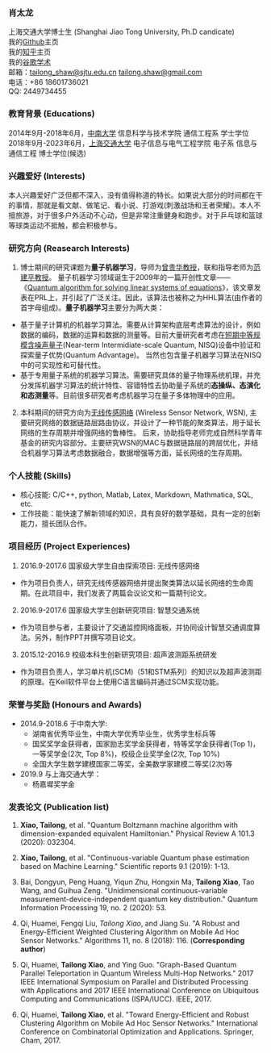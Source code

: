 ### 肖太龙
上海交通大学博士生 (Shanghai Jiao Tong University, Ph.D candicate)<br>
我的[Github](https://github.com/XiaoTailong)主页<br>
我的[知乎](https://www.zhihu.com/people/xiao-tai-long-16)主页 <br>
我的[谷歌学术](https://scholar.google.com/citations?user=qo67_eUAAAAJ&hl=en) <br>
邮箱：tailong_shaw@sjtu.edu.cn tailong.shaw@gmail.com <br>
电话：+86 18601736021 <br>
QQ: 2449734455

### 教育背景 (Educations)
2014年9月-2018年6月，[中南大学](https://baike.baidu.com/item/%E4%B8%AD%E5%8D%97%E5%A4%A7%E5%AD%A6) 信息科学与技术学院 通信工程系 学士学位 <br>
2018年9月-2023年6月，[上海交通大学](https://baike.baidu.com/item/%E4%B8%8A%E6%B5%B7%E4%BA%A4%E9%80%9A%E5%A4%A7%E5%AD%A6) 电子信息与电气工程学院 电子系 信息与通信工程 博士学位(候选) <br>

### 兴趣爱好 (Interests)
本人兴趣爱好广泛但都不深入，没有值得称道的特长。如果说大部分的时间都在干的事情，那就是看文献、做笔记、看小说、打游戏(刺激战场和王者荣耀)。本人不擅旅游，对于很多户外活动不心动，但是非常注重健身和跑步。对于乒乓球和篮球等球类运动不抵触，都会积极参与。


### 研究方向 (Reasearch Interests)
1. 博士期间的研究课题为**量子机器学习**，导师为[曾贵华教授](https://baike.baidu.com/item/%E6%9B%BE%E8%B4%B5%E5%8D%8E)，联和指导老师为[范建平教授](https://baike.baidu.com/item/%E8%8C%83%E5%BB%BA%E5%B9%B3/7023012)。 量子机器学习领域诞生于2009年的一篇开创性文章——《[Quantum algorithm for solving linear systems of equations](https://arxiv.org/pdf/0811.3171.pdf)》，该文章发表在PRL上，并引起了广泛关注。因此，该算法也被称之为HHL算法(由作者的首字母组成)。**量子机器学习**主要分为两大类：
  - 基于量子计算机的机器学习算法。需要从计算架构底层考虑算法的设计，例如数据的编码，数据的运算和数据的测量等。目前大量研究者考虑在[短期中等规模含噪声量子](https://arxiv.org/pdf/1801.00862.pdf)(Near-term Intermidiate-scale Quantum, NISQ)设备中验证和探索量子优势(Quantum Advantage)。 当然也包含量子机器学习算法在NISQ中的可实现性和可替代性。
  - 基于专用量子系统的机器学习算法。需要研究具体的量子物理系统机理，并充分发挥机器学习算法的统计特性、容错特性去协助量子系统的**态操纵、态演化和态测量**等。目前很多研究者考虑机器学习在量子多体物理中的应用。

2. 本科期间的研究方向为[无线传感网络](https://baike.baidu.com/item/%E6%97%A0%E7%BA%BF%E4%BC%A0%E6%84%9F%E5%99%A8%E7%BD%91%E7%BB%9C/3794?fromtitle=%E6%97%A0%E7%BA%BF%E4%BC%A0%E6%84%9F%E7%BD%91%E7%BB%9C&fromid=7659076) (Wireless Sensor Network, WSN), 主要研究网络的数据链路层路由协议，并设计了一种节能的聚类算法，用于延长网络的生存周期并增强网络的鲁棒性。 后来，协助指导老师完成自然科学青年基金的研究内容部分。主要研究WSN的MAC与数据链路层的跨层优化，并结合机器学习算法考虑数据融合，数据增强等方面，延长网络的生存周期。 <br>

### 个人技能 (Skills)
-  核心技能: C/C++, python, Matlab, Latex, Markdown, Mathmatica, SQL, etc.
-  工作技能：能快速了解新领域的知识，具有良好的数学基础，具有一定的创新能力，擅长团队合作。

### 项目经历 (Project Experiences)
1. 2016.9-2017.6 国家级大学生自由探索项目: 无线传感网络
  - 作为项目负责人，研究无线传感器网络并提出聚类算法以延长网络的生命周期。在此项目中，我们发表了两篇会议论文和一篇期刊论文。
2. 2016.9-2017.6 国家级大学生创新研究项目: 智慧交通系统
  - 作为项目参与者，主要设计了交通监控网络面板，并协同设计智慧交通调度算法。另外，制作PPT并撰写项目论文。
3. 2015.12-2016.9 校级本科生创新研究项目: 超声波测距系统研发
  - 作为项目负责人，学习单片机(SCM)（51和STM系列）的知识以及超声波测距的原理。在Keil软件平台上使用C语言编码并通过SCM实现功能。

### 荣誉与奖励 (Honours and Awards)
- 2014.9-2018.6 于中南大学: 
  - 湖南省优秀毕业生，中南大学优秀毕业生，优秀学生标兵等
  - 国奖奖学金获得者，国家励志奖学金获得者，特等奖学金获得者(Top 1)，一等奖学金(2次, Top 8%)，校级企业奖学金(2次, Top 10%)
  - 全国大学生数学建模国家二等奖，全美数学家建模二等奖(2次)等
- 2019.9 与上海交通大学：
  - 杨嘉墀奖学金

### 发表论文 (Publication list)

1. **Xiao, Tailong**, et al. "Quantum Boltzmann machine algorithm with dimension-expanded equivalent Hamiltonian." Physical Review A 101.3 (2020): 032304.

2. **Xiao, Tailong**, et al. "Continuous-variable Quantum phase estimation based on Machine Learning." Scientific reports 9.1 (2019): 1-13.

3. Bai, Dongyun, Peng Huang, Yiqun Zhu, Hongxin Ma, **Tailong Xiao**, Tao Wang, and Guihua Zeng. "Unidimensional continuous-variable measurement-device-independent quantum key distribution." Quantum Information Processing 19, no. 2 (2020): 53.

4. Qi, Huamei, Fengqi Liu, *Tailong Xiao*, and Jiang Su. "A Robust and Energy-Efficient Weighted Clustering Algorithm on Mobile Ad Hoc Sensor Networks." Algorithms 11, no. 8 (2018): 116. (**Corresponding author**)

5. Qi, Huamei, **Tailong Xiao**, and Ying Guo. "Graph-Based Quantum Parallel Teleportation in Quantum Wireless Multi-Hop Networks." 2017 IEEE International Symposium on Parallel and Distributed Processing with Applications and 2017 IEEE International Conference on Ubiquitous Computing and Communications (ISPA/IUCC). IEEE, 2017.

6. Qi, Huamei, **Tailong Xiao**, et al. "Toward Energy-Efficient and Robust Clustering Algorithm on Mobile Ad Hoc Sensor Networks." International Conference on Combinatorial Optimization and Applications. Springer, Cham, 2017.



